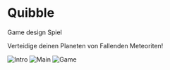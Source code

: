 # Quibble
Game design Spiel

Verteidige deinen Planeten von Fallenden Meteoriten!

![Intro](https://user-images.githubusercontent.com/52967743/208730943-a044484b-0a9f-466f-82d0-9f5f2a7865b1.png)
![Main](https://user-images.githubusercontent.com/52967743/208730913-d738effc-b9b6-4179-b593-21d0397f2eda.png)
![Game](https://user-images.githubusercontent.com/52967743/208731094-3588371c-cda5-4246-a887-f0365c4463e7.png)

